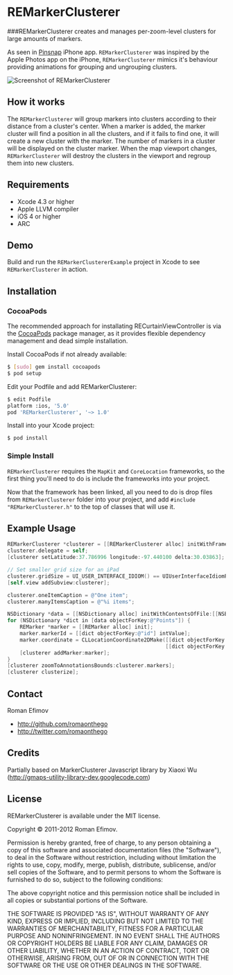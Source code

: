 # REMarkerClusterer
###REMarkerClusterer creates and manages per-zoom-level clusters for large amounts of markers.

As seen in [Pinsnap](http://itunes.apple.com/us/app/pinsnap/id457407067?mt=8) iPhone app. `REMarkerClusterer` was inspired by the Apple Photos app on the iPhone, `REMarkerClusterer` mimics it's behaviour providing animations for grouping and ungrouping clusters.

![Screenshot of REMarkerClusterer](https://github.com/romaonthego/REMarkerClusterer/raw/master/Screenshot.png "REMarkerClusterer Screenshot")

## How it works
The `REMarkerClusterer` will group markers into clusters according to their distance from a cluster's center. When a marker is added, the marker cluster will find a position in all the clusters, and if it fails to find one, it will create a new cluster with the marker. The number of markers in a cluster will be displayed on the cluster marker. When the map viewport changes, `REMarkerClusterer` will destroy the clusters in the viewport and regroup them into new clusters.

## Requirements
* Xcode 4.3 or higher
* Apple LLVM compiler
* iOS 4 or higher
* ARC

## Demo

Build and run the `REMarkerClustererExample` project in Xcode to see `REMarkerClusterer` in action.

## Installation

### CocoaPods

The recommended approach for installating RECurtainViewController is via the [CocoaPods](http://cocoapods.org/) package manager, as it provides flexible dependency management and dead simple installation.

Install CocoaPods if not already available:

``` bash
$ [sudo] gem install cocoapods
$ pod setup
```

Edit your Podfile and add REMarkerClusterer:

``` bash
$ edit Podfile
platform :ios, '5.0'
pod 'REMarkerClusterer', '~> 1.0'
```

Install into your Xcode project:

``` bash
$ pod install
```

### Simple Install

`REMarkerClusterer` requires the `MapKit` and `CoreLocation` frameworks, so the first thing you'll need to do is include the frameworks into your project.

Now that the framework has been linked, all you need to do is drop files from `REMarkerClusterer` folder into your project, and add `#include "REMarkerClusterer.h"` to the top of classes that will use it.

## Example Usage

``` objective-c
REMarkerClusterer *clusterer = [[REMarkerClusterer alloc] initWithFrame:CGRectMake(0, 0, self.view.frame.size.width, self.view.frame.size.height)];
clusterer.delegate = self;
[clusterer setLatitude:37.786996 longitude:-97.440100 delta:30.03863];

// Set smaller grid size for an iPad
clusterer.gridSize = UI_USER_INTERFACE_IDIOM() == UIUserInterfaceIdiomPhone ? 25 : 20;
[self.view addSubview:clusterer];

clusterer.oneItemCaption = @"One item";
clusterer.manyItemsCaption = @"%i items";

NSDictionary *data = [[NSDictionary alloc] initWithContentsOfFile:[[NSBundle mainBundle] pathForResource:@"Points" ofType:@"plist"]];
for (NSDictionary *dict in [data objectForKey:@"Points"]) {
    REMarker *marker = [[REMarker alloc] init];
    marker.markerId = [[dict objectForKey:@"id"] intValue];
    marker.coordinate = CLLocationCoordinate2DMake([[dict objectForKey:@"latitude"] floatValue],
                                                   [[dict objectForKey:@"longitude"] floatValue]);
    [clusterer addMarker:marker];
}
[clusterer zoomToAnnotationsBounds:clusterer.markers];
[clusterer clusterize];
```

## Contact

Roman Efimov

- http://github.com/romaonthego
- http://twitter.com/romaonthego

## Credits

Partially based on MarkerClusterer Javascript library by Xiaoxi Wu (http://gmaps-utility-library-dev.googlecode.com)

## License

REMarkerClusterer is available under the MIT license.

Copyright © 2011-2012 Roman Efimov.

Permission is hereby granted, free of charge, to any person obtaining a copy of this software and associated documentation files (the "Software"), to deal in the Software without restriction, including without limitation the rights to use, copy, modify, merge, publish, distribute, sublicense, and/or sell copies of the Software, and to permit persons to whom the Software is furnished to do so, subject to the following conditions:

The above copyright notice and this permission notice shall be included in all copies or substantial portions of the Software.

THE SOFTWARE IS PROVIDED "AS IS", WITHOUT WARRANTY OF ANY KIND, EXPRESS OR IMPLIED, INCLUDING BUT NOT LIMITED TO THE WARRANTIES OF MERCHANTABILITY, FITNESS FOR A PARTICULAR PURPOSE AND NONINFRINGEMENT. IN NO EVENT SHALL THE AUTHORS OR COPYRIGHT HOLDERS BE LIABLE FOR ANY CLAIM, DAMAGES OR OTHER LIABILITY, WHETHER IN AN ACTION OF CONTRACT, TORT OR OTHERWISE, ARISING FROM, OUT OF OR IN CONNECTION WITH THE SOFTWARE OR THE USE OR OTHER DEALINGS IN THE SOFTWARE.

